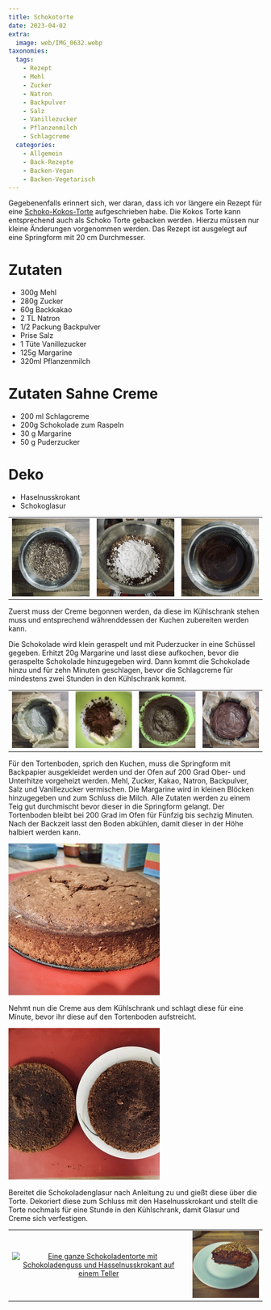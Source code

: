 ```yaml
---
title: Schokotorte
date: 2023-04-02
extra:
  image: web/IMG_0632.webp
taxonomies:
  tags:
    - Rezept
    - Mehl
    - Zucker
    - Natron
    - Backpulver
    - Salz
    - Vanillezucker
    - Pflanzenmilch
    - Schlagcreme
  categories:
    - Allgemein
    - Back-Rezepte
    - Backen-Vegan
    - Backen-Vegetarisch
---
```

Gegebenenfalls erinnert sich, wer daran, dass ich vor längere ein Rezept für eine [Schoko-Kokos-Torte](/articles/schokotorte-2023-04-02/) aufgeschrieben habe. 
Die Kokos Torte kann entsprechend auch als Schoko Torte gebacken werden. Hierzu müssen nur kleine Änderungen vorgenommen werden. Das Rezept ist ausgelegt auf eine Springform mit 20 cm Durchmesser.

<!-- more -->
# Zutaten
* 300g Mehl
* 280g Zucker
* 60g Backkakao
* 2 TL Natron
* 1/2 Packung Backpulver
* Prise Salz
* 1 Tüte Vanillezucker
* 125g Margarine
* 320ml Pflanzenmilch

# Zutaten Sahne Creme
* 200 ml Schlagcreme
* 200g Schokolade zum Raspeln
* 30 g Margarine
* 50 g Puderzucker

# Deko
* Haselnusskrokant
* Schokoglasur

||||
:---:|:---:|:---:
[![Eine metalische Schüssel mit Schokoraspel](web/IMG_0596-thumb.webp)](web/IMG_0596.webp)|[![Die metalische Schüssel mit Schokoladenraspeln aus dem vorherigen Bild mit Pudderzucker auf einer Analogenwage](web/IMG_0598-thumb.webp)](web/IMG_0598.webp)|[![Geschmolzene Schokolade in einer metallischen Schüssel](web/IMG_0607-thumb.webp)](web/IMG_0607.webp)

Zuerst muss der Creme begonnen werden, da diese im Kühlschrank stehen muss und entsprechend währenddessen der Kuchen zubereiten werden kann.

Die Schokolade wird klein geraspelt und mit Puderzucker in eine Schüssel gegeben. Erhitzt 20g Margarine und lasst diese aufkochen, bevor die geraspelte Schokolade hinzugegeben wird. Dann kommt die Schokolade hinzu und für zehn Minuten geschlagen, bevor die Schlagcreme für mindestens zwei Stunden in den Kühlschrank kommt. 

|||||
:---:|:---:|:---:|:---:
[![Eine mit Backpapier ausgekleidete Springform](web/IMG_0609-thumb.webp)](web/IMG_0609.webp)|[![Eine grüne Schlüssel mit Zucker, Mehl Kakao und Margarine](web/IMG_0612-thumb.webp)](web/IMG_0612.webp)|[![zu einem Teig verarbeitete Zutaten in einer grünen Schüssel](web/IMG_0613-thumb.webp)](web/IMG_0613.webp)|[![Der verarbeite Teig aus dem vorherigen Bild wurde in die Springform gegeben](web/IMG_0615-thumb.webp)](web/IMG_0615.webp)

Für den Tortenboden, sprich den Kuchen, muss die Springform mit Backpapier ausgekleidet werden und der Ofen auf 200 Grad Ober- und Unterhitze vorgeheizt werden.
Mehl, Zucker, Kakao, Natron, Backpulver, Salz und Vanillezucker vermischen. Die Margarine wird in kleinen Blöcken hinzugegeben und zum Schluss die Milch. Alle Zutaten werden zu einem Teig gut durchmischt bevor dieser in die Springform gelangt.
Der Tortenboden bleibt bei 200 Grad im Ofen für Fünfzig bis sechzig Minuten. Nach der Backzeit lasst den Boden abkühlen, damit dieser in der Höhe halbiert werden kann.

[![Fertiger Schokoladen Tortenboden auf einer roten Unterlagen](web/IMG_0624-thumb.webp)](web/IMG_0624.webp)

Nehmt nun die Creme aus dem Kühlschrank und schlagt diese für eine Minute, bevor ihr diese auf den Tortenboden aufstreicht.

[![In der Höhe halbierter Tortenboden auf einer roten Unterlage und einem Teller](web/IMG_0625-thumb.webp)](web/IMG_0625.webp)

Bereitet die Schokoladenglasur nach Anleitung zu und gießt diese über die Torte. Dekoriert diese zum Schluss mit den Haselnusskrokant und stellt die Torte nochmals für eine Stunde in den Kühlschrank, damit Glasur und Creme sich verfestigen.

|||
:---:|:---:
[![Eine ganze Schokoladentorte mit Schokoladenguss und Hasselnusskrokant auf einem Teller](web/IMG_0632-thumb.webp)](web/IMG_0632.webp)|[![Ein Stück Torte auf einem Teller](web/IMG_20220918_184638-thumb.webp)](web/IMG_20220918_184638.webp)
